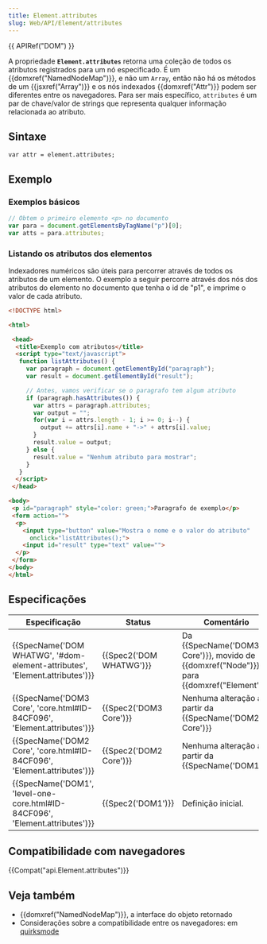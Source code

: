 ```yaml
---
title: Element.attributes
slug: Web/API/Element/attributes
---
```


{{ APIRef("DOM") }}

A propriedade **`Element.attributes`** retorna uma coleção de todos os atributos registrados para um nó especificado. É um {{domxref("NamedNodeMap")}}, e não um `Array`, então não há os métodos de um {{jsxref("Array")}} e os nós indexados {{domxref("Attr")}} podem ser diferentes entre os navegadores. Para ser mais específico, `attributes` é um par de chave/valor de strings que representa qualquer informação relacionada ao atributo.

## Sintaxe

```
var attr = element.attributes;
```

## Exemplo

### Exemplos básicos

```js
// Obtem o primeiro elemento <p> no documento
var para = document.getElementsByTagName("p")[0];
var atts = para.attributes;
```

### Listando os atributos dos elementos

Indexadores numéricos são úteis para percorrer através de todos os atributos de um elemento.
O exemplo a seguir percorre através dos nós dos atributos do elemento no documento que tenha o id de "p1", e imprime o valor de cada atributo.

```html
<!DOCTYPE html>

<html>

 <head>
  <title>Exemplo com atributos</title>
  <script type="text/javascript">
   function listAttributes() {
     var paragraph = document.getElementById("paragraph");
     var result = document.getElementById("result");

     // Antes, vamos verificar se o paragrafo tem algum atributo
     if (paragraph.hasAttributes()) {
       var attrs = paragraph.attributes;
       var output = "";
       for(var i = attrs.length - 1; i >= 0; i--) {
         output += attrs[i].name + "->" + attrs[i].value;
       }
       result.value = output;
     } else {
       result.value = "Nenhum atributo para mostrar";
     }
   }
  </script>
 </head>

<body>
 <p id="paragraph" style="color: green;">Paragrafo de exemplo</p>
 <form action="">
  <p>
    <input type="button" value="Mostra o nome e o valor do atributo"
      onclick="listAttributes();">
    <input id="result" type="text" value="">
  </p>
 </form>
</body>
</html>
```

## Especificações

| Especificação                                                                                        | Status                           | Comentário                                                                                                |
| ---------------------------------------------------------------------------------------------------- | -------------------------------- | --------------------------------------------------------------------------------------------------------- |
| {{SpecName('DOM WHATWG', '#dom-element-attributes', 'Element.attributes')}} | {{Spec2('DOM WHATWG')}} | Da {{SpecName('DOM3 Core')}}, movido de {{domxref("Node")}} para {{domxref("Element")}} |
| {{SpecName('DOM3 Core', 'core.html#ID-84CF096', 'Element.attributes')}}     | {{Spec2('DOM3 Core')}}     | Nenhuma alteração a partir da {{SpecName('DOM2 Core')}}                                            |
| {{SpecName('DOM2 Core', 'core.html#ID-84CF096', 'Element.attributes')}}     | {{Spec2('DOM2 Core')}}     | Nenhuma alteração a partir da {{SpecName('DOM1')}}                                                |
| {{SpecName('DOM1', 'level-one-core.html#ID-84CF096', 'Element.attributes')}} | {{Spec2('DOM1')}}         | Definição inicial.                                                                                        |

## Compatibilidade com navegadores

{{Compat("api.Element.attributes")}}

## Veja também

- {{domxref("NamedNodeMap")}}, a interface do objeto retornado
- Considerações sobre a compatibilidade entre os navegadores: em [quirksmode](http://www.quirksmode.org/dom/w3c_core.html#attributes)
